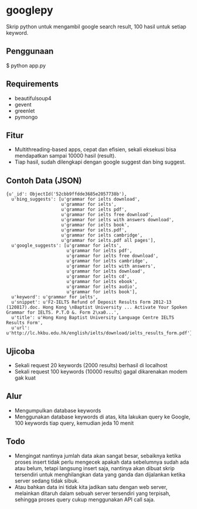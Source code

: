 googlepy
========
Skrip python untuk mengambil google search result, 100 hasil untuk setiap
keyword.

Penggunaan
-----------
$ python app.py

Requirements
-------
- beautifulsoup4
- gevent
- greenlet
- pymongo

Fitur
-----
- Multithreading-based apps, cepat dan efisien, sekali eksekusi bisa mendapatkan sampai 10000 hasil (result).
- Tiap hasil, sudah dilengkapi dengan google suggest dan bing suggest.

Contoh Data (JSON)
-------------------
```
{u'_id': ObjectId('52cbb9ffdde3685e2057738b'),
  u'bing_suggests': [u'grammar for ielts download',
                     u'grammar for ielts',
                     u'grammar for ielts pdf',
                     u'grammar for ielts free download',
                     u'grammar for ielts with answers download',
                     u'grammar for ielts book',
                     u'grammar for ielts.pdf',
                     u'grammar for ielts cambridge',
                     u'grammar for ielts.pdf all pages'],
  u'google_suggests': [u'grammar for ielts',
                       u'grammar for ielts pdf',
                       u'grammar for ielts free download',
                       u'grammar for ielts cambridge',
                       u'grammar for ielts with answers',
                       u'grammar for ielts download',
                       u'grammar for ielts cd',
                       u'grammar for ielts ebook',
                       u'grammar for ielts audio',
                       u'grammar for ielts book'],
  u'keyword': u'grammar for ielts',
  u'snippet': u'F2-IELTS Refund of Deposit Results Form 2012-13 (120817).doc. Hong Kong \nBaptist University ... Activate Your Spoken Grammar for IELTS. P.T.O &. Form 2\xa0...',
  u'title': u'Hong Kong Baptist University Language Centre IELTS Results Form',
  u'url': u'http://lc.hkbu.edu.hk/english/ielts/download/ielts_results_form.pdf'}
```

Ujicoba
-------
- Sekali request 20 keywords (2000 results) berhasil di localhost
- Sekali request 100 keywords (10000 results) gagal dikarenakan modem gak kuat

Alur
-----
- Mengumpulkan database keywords
- Menggunakan database keywords di atas, kita lakukan query ke Google, 100 keywords tiap query, kemudian jeda 10 menit

Todo
-------
- Mengingat nantinya jumlah data akan sangat besar, sebaiknya ketika proses insert tidak perlu mengecek apakah data sebelumnya sudah ada atau belum, tetapi langsung insert saja, nantinya akan dibuat skrip tersendiri untuk menghilangkan data yang ganda dan dijalankan ketika server sedang tidak sibuk.
- Atau bahkan data ini tidak kita jadikan satu dengan web server, melainkan ditaruh dalam sebuah server tersendiri yang terpisah, sehingga proses query cukup menggunakan API call saja.
